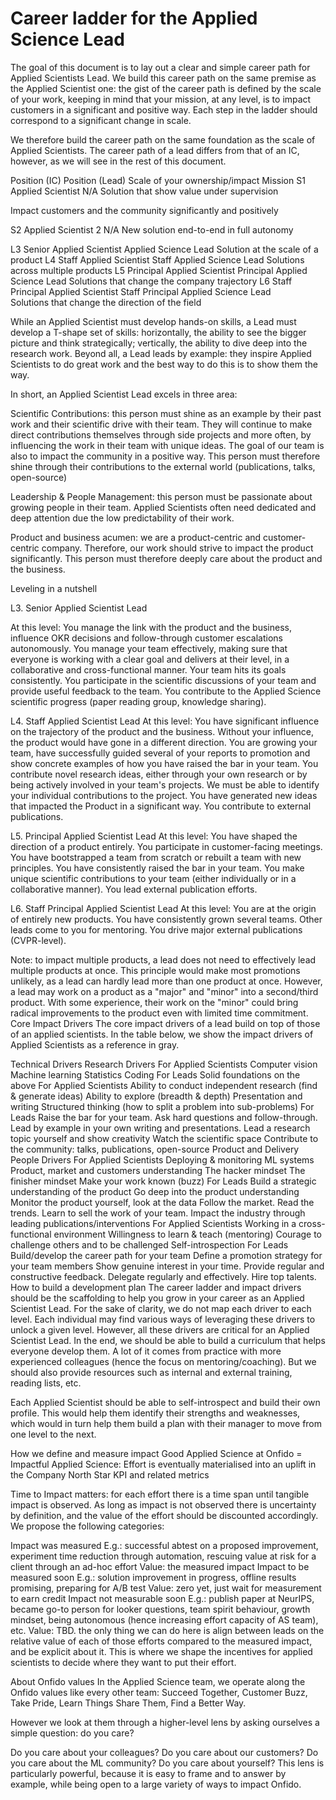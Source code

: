 # Career ladder for the Applied Science Lead

The goal of this document is to lay out a clear and simple career path for Applied Scientists Lead. We build this career path on the same premise as the Applied Scientist one: the gist of the career path is defined by the scale of your work, keeping in mind that your mission, at any level, is to impact customers in a significant and positive way. Each step in the ladder should correspond to a significant change in scale.

We therefore build the career path on the same foundation as the scale of Applied Scientists. The career path of a lead differs from that of an IC, however, as we will see in the rest of this document.


Position (IC)	Position (Lead)	Scale of your ownership/impact	Mission
S1	Applied Scientist	N/A	Solution that show value under supervision	




Impact customers and the community significantly and positively




S2	Applied Scientist 2	N/A	
New solution end-to-end in full autonomy

L3	Senior Applied Scientist	Applied Science Lead	Solution at the scale of a product
L4	Staff Applied Scientist	Staff Applied Science Lead	Solutions across multiple products
L5	Principal Applied Scientist	Principal Applied Science Lead	Solutions that change the company trajectory
L6	Staff Principal Applied Scientist	Staff Principal Applied Science Lead	
Solutions that change the direction of the field

While an Applied Scientist must develop hands-on skills, a Lead must develop a T-shape set of skills: horizontally, the ability to see the bigger picture and think strategically; vertically, the ability to dive deep into the research work. Beyond all, a Lead leads by example: they inspire Applied Scientists to do great work and the best way to do this is to show them the way.



In short, an Applied Scientist Lead excels in three area:

Scientific Contributions: this person must shine as an example by their past work and their scientific drive with their team. They will continue to make direct contributions themselves through side projects and more often, by influencing the work in their team with unique ideas. The goal of our team is also to impact the community in a positive way. This person must therefore shine through their contributions to the external world (publications, talks, open-source)

Leadership & People Management: this person must be passionate about growing people in their team. Applied Scientists often need dedicated and deep attention due the low predictability of their work.

Product and business acumen: we are a product-centric and customer-centric company. Therefore, our work should strive to impact the product significantly. This person must therefore deeply care about the product and the business.



Leveling in a nutshell


L3. Senior Applied Scientist Lead

At this level:
You manage the link with the product and the business, influence OKR decisions and follow-through customer escalations autonomously.
You manage your team effectively, making sure that everyone is working with a clear goal and delivers at their level, in a collaborative and cross-functional manner. Your team hits its goals consistently.
You participate in the scientific discussions of your team and provide useful feedback to the team. You contribute to the Applied Science scientific progress (paper reading group, knowledge sharing).


L4. Staff Applied Scientist Lead
At this level:
You have significant influence on the trajectory of the product and the business. Without your influence, the product would have gone in a different direction. 
You are growing your team, have successfully guided several of your reports to promotion and show concrete examples of how you have raised the bar in your team. 
You contribute novel research ideas, either through your own research or by being actively involved in your team's projects. We must be able to identify your individual contributions to the project. You have generated new ideas that impacted the Product in a significant way. You contribute to external publications.


L5. Principal Applied Scientist Lead
At this level:
You have shaped the direction of a product entirely. You participate in customer-facing meetings.
You have bootstrapped a team from scratch or rebuilt a team with new principles. You have consistently raised the bar in your team.
You make unique scientific contributions to your team (either individually or in a collaborative manner).  You lead external publication efforts.


L6. Staff Principal Applied Scientist Lead
At this level:
You are at the origin of entirely new products.
You have consistently grown several teams. Other leads come to you for mentoring.
You drive major external publications (CVPR-level).


Note: to impact multiple products, a lead does not need to effectively lead multiple products at once. This principle would make most promotions unlikely, as a lead can hardly lead more than one product at once. However, a lead may work on a product as a "major" and "minor" into a second/third product.  With some experience, their work on the "minor" could bring radical improvements to the product even with limited time commitment.
Core Impact Drivers
The core impact drivers of a lead build on top of those of an applied scientists. In the table below, we show the impact drivers of Applied Scientists as a reference in gray.

Technical Drivers
Research Drivers
For Applied Scientists
Computer vision
Machine learning
Statistics
Coding
For Leads
Solid foundations on the above
For Applied Scientists
Ability to conduct independent research (find & generate ideas)
Ability to explore (breadth & depth)
Presentation and writing
Structured thinking (how to split a problem into sub-problems)
For Leads
Raise the bar for your team. Ask hard questions and follow-through.
Lead by example in your own writing and presentations.
Lead a research topic yourself and show creativity
Watch the scientific space
Contribute to the community: talks, publications, open-source
Product and Delivery	People Drivers
For Applied Scientists
Deploying & monitoring ML systems
Product, market and customers understanding
The hacker mindset
The finisher mindset
Make your work known (buzz)
For Leads
Build a strategic understanding of the product
Go deep into the product understanding
Monitor the product yourself, look at the data
Follow the market. Read the trends.
Learn to sell the work of your team.
Impact the industry through leading publications/interventions
For Applied Scientists
Working in a cross-functional environment
Willingness to learn & teach (mentoring)
Courage to challenge others and to be challenged
Self-introspection
For Leads
Build/develop the career path for your team
Define a promotion strategy for your team members
Show genuine interest in your time. Provide regular and constructive feedback.
Delegate regularly and effectively.
Hire top talents.
How to build a development plan
The career ladder and impact drivers should be the scaffolding to help you grow in your career as an Applied Scientist Lead. For the sake of clarity, we do not map each driver to each level. Each individual may find various ways of leveraging these drivers to unlock a given level. However, all these drivers are critical for an Applied Scientist Lead. In the end, we should be able to build a curriculum that helps everyone develop them. A lot of it comes from practice with more experienced colleagues (hence the focus on mentoring/coaching). But we should also provide resources such as internal and external training, reading lists, etc. 

Each Applied Scientist should be able to self-introspect and build their own profile. This would help them identify their strengths and weaknesses, which would in turn help them build a plan with their manager to move from one level to the next.



How we define and measure impact
Good Applied Science at Onfido = Impactful Applied Science: Effort is eventually materialised into an uplift in the Company North Star KPI and related metrics

Time to Impact matters: for each effort there is a time span until tangible impact is observed. As long as impact is not observed there is uncertainty by definition, and the value of the effort should be discounted accordingly. We propose the following categories:

Impact was measured
E.g.: successful abtest on a proposed improvement, experiment time reduction through automation, rescuing value at risk for a client through an ad-hoc effort
Value: the measured impact
Impact to be measured soon
E.g.: solution improvement in progress, offline results promising, preparing for A/B test
Value: zero yet, just wait for measurement to earn credit
Impact not measurable soon
E.g.: publish paper at NeurIPS, became go-to person for looker questions, team spirit behaviour, growth mindset, being autonomous (hence increasing effort capacity of AS team), etc.
Value: TBD. the only thing we can do here is align between leads on the relative value of each of those efforts compared to the measured impact, and be explicit about it. This is where we shape the incentives for applied scientists to decide where they want to put their effort.


About Onfido values
In the Applied Science team, we operate along the Onfido values like every other team: Succeed Together, Customer Buzz, Take Pride, Learn Things Share Them, Find a Better Way.

However we look at them through a higher-level lens by asking ourselves a simple question: do you care?

Do you care about your colleagues?
Do you care about our customers?
Do you care about the ML community?
Do you care about yourself?
 This lens is particularly powerful, because it is easy to frame and to answer by example, while being open to a large variety of ways to impact Onfido.